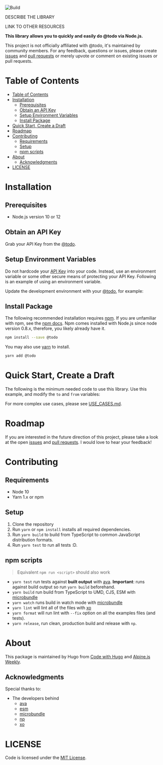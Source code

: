 ![Build](https://github.com/HugoDF/buttondown/workflows/Build%20&%20test/badge.svg)

DESCRIBE THE LIBRARY

LINK TO OTHER RESOURCES

**This library allows you to quickly and easily do @todo via Node.js.**

This project is not officially affiliated with @todo, it's maintained by community members. For any feedback, questions or issues, please create [issues](https://github.com/HugoDF/microbundle-ts-pkg/issues) and [pull requests](https://github.com/HugoDF/microbundle-ts-pkg/blob/master/README.md#contributing) or merely upvote or comment on existing issues or pull requests.

# Table of Contents

- [Table of Contents](#table-of-contents)
- [Installation](#installation)
  - [Prerequisites](#prerequisites)
  - [Obtain an API Key](#obtain-an-api-key)
  - [Setup Environment Variables](#setup-environment-variables)
  - [Install Package](#install-package)
- [Quick Start, Create a Draft](#quick-start-create-a-draft)
- [Roadmap](#roadmap)
- [Contributing](#contributing)
  - [Requirements](#requirements)
  - [Setup](#setup)
  - [npm scripts](#npm-scripts)
- [About](#about)
  - [Acknowledgments](#acknowledgments)
- [LICENSE](#license)

# Installation

## Prerequisites

- Node.js version 10 or 12
<!-- - A Buttondown account, [sign up for free](https://buttondown.email/register?source=buttondown-nodejs) free for your first thousand subscribers or check out [the pricing page](https://buttondown.email/pricing?source=buttondown-nodejs). -->

## Obtain an API Key

Grab your API Key from the [@todo](@todo).

## Setup Environment Variables

Do not hardcode your [API Key](@todo) into your code. Instead, use an environment variable or some other secure means of protecting your API Key. Following is an example of using an environment variable.

Update the development environment with your [@todo](@todo), for example:

<!--
```bash
echo "export BUTTONDOWN_API_KEY='YOUR_API_KEY'" > buttondown.env
echo "buttondown.env" >> .gitignore
source ./buttondown.env
```
-->

## Install Package

The following recommended installation requires [npm](https://npmjs.org/). If you are unfamiliar with npm, see the [npm docs](https://npmjs.org/doc/). Npm comes installed with Node.js since node version 0.8.x, therefore, you likely already have it.

```sh
npm install --save @todo
```

You may also use [yarn](https://yarnpkg.com/en/) to install.

```sh
yarn add @todo
```

<a name="quick-start"></a>
# Quick Start, Create a Draft

The following is the minimum needed code to use this library. Use this example, and modify the `to` and `from` variables:

For more complex use cases, please see [USE_CASES.md](./USE_CASES.md).


# Roadmap

If you are interested in the future direction of this project, please take a look at the open [issues](https://github.com/HugoDF/microbundle-ts-pkg/issues) and [pull requests](https://github.com/HugoDF/microbundle-ts-pkg/pulls). I would love to hear your feedback!

# Contributing

## Requirements

- Node 10
- Yarn 1.x or npm

## Setup

1. Clone the repository
2. Run `yarn` or `npm install` installs all required dependencies.
3. Run `yarn build` to build from TypeScript to common JavaScript distribution formats.
4. Run `yarn test` to run all tests :D.

## npm scripts

> Equivalent `npm run <script>` should also work

- `yarn test` run tests against **built output** with [ava](https://github.com/avajs/ava). **Important**: runs against build output so run `yarn build` beforehand.
- `yarn build` run build from TypeScript to UMD, CJS, ESM with [microbundle](https://github.com/developit/microbundle)
- `yarn watch` runs build in watch mode with [microbundle](https://github.com/developit/microbundle)
- `yarn lint` will lint all of the files with [xo](https://github.com/xojs/xo)
- `yarn format` will run lint with `--fix` option on all the examples files (and tests).
- `yarn release`, run clean, production build and release with `np`.

# About

This package is maintained by Hugo from [Code with Hugo](https://codewithhugo.com) and [Alpine.js Weekly](https://alpinejs.codewithhugo.com/newsletter).

## Acknowledgments


Special thanks to:

- The developers behind
  - [ava](https://avajs.dev)
  - [esm](https://github.com/standard-things/esm#readme)
  - [microbundle](https://github.com/developit/microbundle#readme)
  - [np](https://github.com/sindresorhus/np#readme)
  - [xo](https://github.com/xojs/xo#readme)

# LICENSE

Code is licensed under the [MIT License](./LICENSE).

